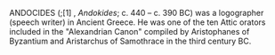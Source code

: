 ANDOCIDES (;[1] , _Andokides_; c. 440 – c. 390 BC) was a logographer (speech writer) in Ancient Greece. He was one of the ten Attic orators included in the "Alexandrian Canon" compiled by Aristophanes of Byzantium and Aristarchus of Samothrace in the third century BC.
